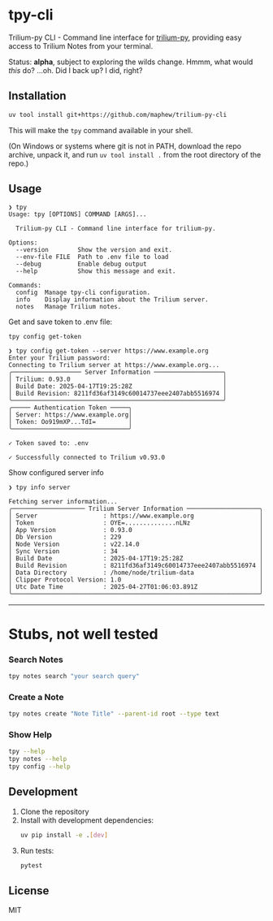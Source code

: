 # tpy-cli

Trilium-py CLI - Command line interface for [trilium-py][trilium-py], providing easy access to Trilium Notes from your terminal.

Status: **alpha**, subject to exploring the wilds change. Hmmm, what would _this_ do? ...oh. Did I back up? I did, right?

## Installation

```bash
uv tool install git+https://github.com/maphew/trilium-py-cli
```

This will make the `tpy` command available in your shell. 

(On Windows or systems where git is not in PATH, download the repo archive, unpack it, and run `uv tool install .` from the root directory of the repo.)

## Usage

```
❯ tpy
Usage: tpy [OPTIONS] COMMAND [ARGS]...

  Trilium-py CLI - Command line interface for trilium-py.

Options:
  --version        Show the version and exit.
  --env-file FILE  Path to .env file to load
  --debug          Enable debug output
  --help           Show this message and exit.

Commands:
  config  Manage tpy-cli configuration.
  info    Display information about the Trilium server.
  notes   Manage Trilium notes.
```

Get and save token to .env file:

```
tpy config get-token
```

```
❯ tpy config get-token --server https://www.example.org
Enter your Trilium password: 
Connecting to Trilium server at https://www.example.org...
╭─────────────────── Server Information ───────────────────╮
│ Trilium: 0.93.0                                          │
│ Build Date: 2025-04-17T19:25:28Z                         │
│ Build Revision: 8211fd36af3149c60014737eee2407abb5516974 │
╰──────────────────────────────────────────────────────────╯
╭───── Authentication Token ─────╮
│ Server: https://www.example.org│
│ Token: Oo919mXP...TdI=         │
╰────────────────────────────────╯

✓ Token saved to: .env

✓ Successfully connected to Trilium v0.93.0
```

Show configured server info

```
❯ tpy info server
```

```
Fetching server information...
╭──────────────────── Trilium Server Information ────────────────────╮
│ Server                  : https://www.example.org                  │
│ Token                   : OYE=..............nLNz                   │
│ App Version             : 0.93.0                                   │
│ Db Version              : 229                                      │
│ Node Version            : v22.14.0                                 │
│ Sync Version            : 34                                       │
│ Build Date              : 2025-04-17T19:25:28Z                     │
│ Build Revision          : 8211fd36af3149c60014737eee2407abb5516974 │
│ Data Directory          : /home/node/trilium-data                  │
│ Clipper Protocol Version: 1.0                                      │
│ Utc Date Time           : 2025-04-27T01:06:03.891Z                 │
╰────────────────────────────────────────────────────────────────────╯
```

-----

# Stubs, not well tested

### Search Notes

```bash
tpy notes search "your search query"
```

### Create a Note

```bash
tpy notes create "Note Title" --parent-id root --type text
```

### Show Help

```bash
tpy --help
tpy notes --help
tpy config --help
```

## Development

1. Clone the repository
2. Install with development dependencies:
   ```bash
   uv pip install -e .[dev]
   ```
3. Run tests:
   ```bash
   pytest
   ```

## License

MIT


[trilium-py]: https://github.com/Nriver/trilium-py
